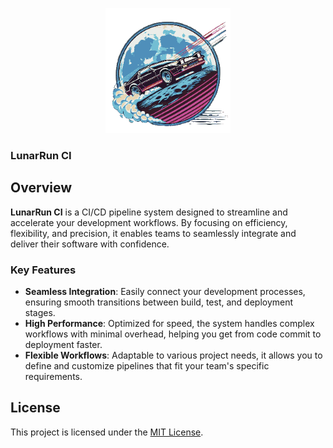 
<p align="center">
<img src="./images/logo.png" alt="LunarRun Logo" height="200"/>
<h3>LunarRun CI</h3>
</p>

## Overview

**LunarRun CI** is a CI/CD pipeline system designed to streamline and accelerate your development workflows. By focusing on efficiency, flexibility, and precision, it enables teams to seamlessly integrate and deliver their software with confidence.

### Key Features

- **Seamless Integration**: Easily connect your development processes, ensuring smooth transitions between build, test, and deployment stages.
- **High Performance**: Optimized for speed, the system handles complex workflows with minimal overhead, helping you get from code commit to deployment faster.
- **Flexible Workflows**: Adaptable to various project needs, it allows you to define and customize pipelines that fit your team's specific requirements.

## License

This project is licensed under the [MIT License](./LICENSE).
